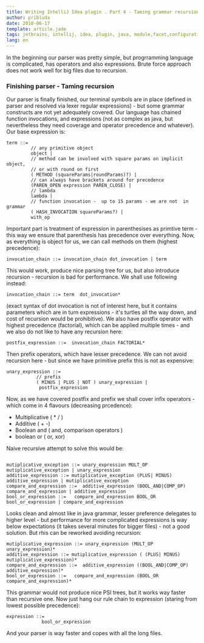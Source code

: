 ```yaml
---
title: Writing IntelliJ Idea plugin . Part 4 - Taming grammar recursion
author: pribluda
date: 2018-06-17
template: article.jade
tags: jetbrains, intellij, idea, plugin, java, module,facet,configuration, bnf, perser, lexer, jflex
lang: en
---
```


In the beginning our parser was pretty simple,    but progrramming language is complicated, has operators and also
expressions.  Brute force approach does not work well for big files due to recursion.

<span class="more"/>

### Finishing parser - Taming recursion

Our parser is finally finished,  our terminal symbols are in place (defined in parser and resolved via lexer 
regular expressions) - but some grammar constructs are not yet adequately covered.  Our language has chained function 
invocations, and expressions (not as complex as java, but nevertheless they need coverage and operator precedence and 
whatever). Our base expression is:

````bnf
term ::=
         // any primitive object
         object |
         // method can be involved with square params on implicit object,
         // or with round on first
         ( METHOD (squareParams|roundParams)?) |
         // can always have brackets around for precedence
         (PAREN_OPEN expression PAREN_CLOSE) |
         // lambda
         lambda |
         // function invocation -  up to 15 params - we are not  in grammar
         ( HASH_INVOCATION squareParams?) |
         with_op
```` 

Important part is treatment of expression in parenthesises as primtive term - this way we ensure that parenthesis has 
precedence over everything.  Now,  as everything is object for us, we can call methods on them (highest precedence):

````bnf
invocation_chain ::= invocation_chain dot_invocation | term  
````

This would work, produce nice parsing tree for us,  but also introduce recursion -  recursion is bad for performance. 
We shall use following instead:

````bnf
invocation_chain ::= term  dot_invocation*
```` 

(exact syntax of dot invocation is not of interest here,  but it contains parameters which are in turn expressions - 
it's turtles all the way down, and cost of recursion would be prohibitive).  We also have postfix operator with highest 
precedence (factorial), which can be applied multiple times -  and we also do not like to have any recursion here:

````bnf
postfix_expression ::=  invocation_chain FACTORIAL*
````

Then prefix operators, which have lesser precedence.   We can not avoid recursion here -  but since we have primitive prefix 
this is not as expensive:

````bnf
unary_expression ::=
           // prefix
           ( MINUS | PLUS | NOT ) unary_expression |
            postfix_expression

````

Now, as we have covered postfix and prefix we shall cover infix operators  - which come in 4 flavours (decreasing 
prcedence):
 - Multiplicative ( * / )
 - Additive ( + -)
 - Boolean and ( and,  comparison operators )
 - boolean or ( or, xor)
 
 Naive recursive attempt to solve  this would be:
 
````bnf
 
mutiplicative_exception ::= unary_expression MULT_OP mutiplicative_exception | unary_expression
additive_expression ::= mutiplicative_exception (PLUS| MINUS) additive_expression | mutiplicative_exception
compare_and_expression ::=  additive_expression (BOOL_AND|COMP_OP) compare_and_expression | additive_expression
bool_or_expression ::=   compare_and_expression BOOL_OR bool_or_expression | compare_and_expression

````

Looks clean and almost like in java grammar, lesser preference delegates to higher level - but performance for more complicated expressions is way below expectations
(it takes several minutes for  bigger files) - not a good solution.  But rhis can be reworked avoiding recursion:

````bnf
mutiplicative_expression ::= unary_expression (MULT_OP unary_expression)*
additive_expression ::= mutiplicative_expression ( (PLUS| MINUS) mutiplicative_expression)*
compare_and_expression ::=  additive_expression ((BOOL_AND|COMP_OP)  additive_expression)*
bool_or_expression ::=   compare_and_expression (BOOL_OR  compare_and_expression)*

````

This grammar would not produce nice PSI trees,  but it works way faster than recursive one. Now just hang our rule chain to expression
(staring from lowest possible precedence):

````bnf
expression ::=
             bool_or_expression
```` 

And your parser is way faster and copes with all the long files.
